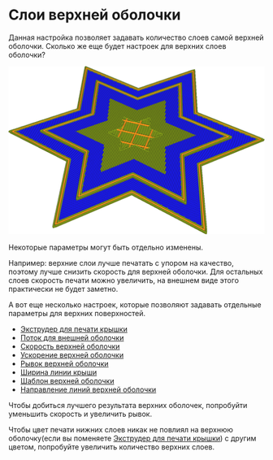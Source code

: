 Слои верхней оболочки
====
Данная настройка позволяет задавать количество слоев самой верхней оболочки. Сколько же еще будет настроек для верхних слоев оболочки?

![Верхний слой оболочки напечатан (синий цвет) с маленькой скоростью, для остальных слоев эта скорость была выше (зеленый цвет)](../../../articles/images/roofing_layer_count.png)

Некоторые параметры могут быть отдельно изменены. 

Например: верхние слои лучше печатать с упором на качество, поэтому лучше снизить скорость для верхней оболочки. Для остальных слоев скорость печати можно увеличить, на внешнем виде этого практически не будет заметно.

А вот еще несколько настроек, которые позволяют задавать отдельные параметры для верхних поверхностей.
* [Экструдер для печати крышки](../shell/roofing_extruder_nr.md)
* [Поток для внешней оболочки](../../../articles/material/roofing_material_flow.md)
* [Скорость верхней оболочки](../../../articles/speed/speed_roofing.md)
* [Ускорение верхней оболочки](../../../articles/speed/acceleration_roofing.md)
* [Рывок верхней оболочки](../../../articles/speed/jerk_roofing.md)
* [Ширина линии крыши](../../../articles/experimental/roofing_line_width.md)
* [Шаблон верхней оболочки](../../../articles/experimental/roofing_pattern.md)
* [Направление линий верхней оболочки](../../../articles/experimental/roofing_angles.md)

Чтобы добиться лучшего результата верхних оболочек, попробуйти уменьшить скорость и увеличить рывок.

Чтобы цвет печати нижних слоев никак не повлиял на верхнюю оболочку(если вы поменяете [Экструдер для печати крышки](../roofing_extruder_nr.md)) с другим цветом, попробуйте увеличить количество верхних слоев. 
